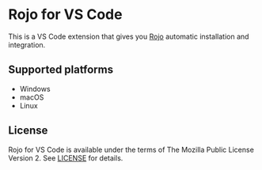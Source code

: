 # Rojo for VS Code

This is a VS Code extension that gives you [Rojo](https://github.com/rojo-rbx/rojo) automatic installation and integration.

## Supported platforms

- Windows
- macOS
- Linux

## License

Rojo for VS Code is available under the terms of The Mozilla Public License Version 2. See [LICENSE](LICENSE) for details.
